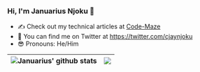 ### Hi, I'm Januarius Njoku 👋

- ✍️ Check out my technical articles at [Code-Maze](https://code-maze.com/author/njokujennaro/)
- 🐤 You can find me on Twitter at https://twitter.com/cjaynjoku
- :sunglasses: Pronouns: He/Him

| <img align="center" src="https://github-readme-stats.vercel.app/api?username=cjaynjoku&show_icons=true&include_all_commits=true&theme=buefy&hide_border=true" alt="Januarius' github stats" /> | <img align="center" src="https://github-readme-stats.vercel.app/api/top-langs/?username=cjaynjoku&layout=compact&theme=buefy&hide_border=true" /> |
| ------------- | ------------- |
